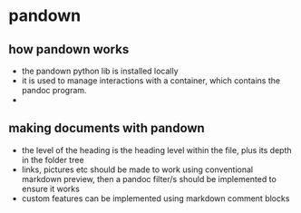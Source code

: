 # pandown

## how pandown works

- the pandown python lib is installed locally
- it is used to manage interactions with a container, which contains the pandoc program.
- 

## making documents with pandown

- the level of the heading is the heading level within the file, plus its depth in the folder tree
- links, pictures etc should be made to work using conventional markdown preview, then a pandoc filter/s should be implemented to ensure it works
- custom features can be implemented using markdown comment blocks 

